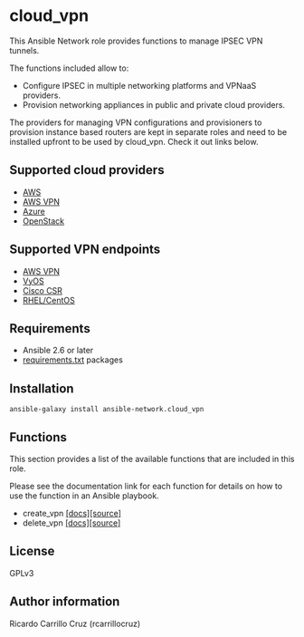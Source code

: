 cloud_vpn
=========

This Ansible Network role provides functions to manage IPSEC VPN tunnels.

The functions included allow to:

* Configure IPSEC in multiple networking platforms and VPNaaS providers.
* Provision networking appliances in public and private
  cloud providers.

The providers for managing VPN configurations and provisioners to provision
instance based routers are kept in separate roles and need to be installed
upfront to be used by cloud_vpn. Check it out links below.

## Supported cloud providers

* [AWS](https://github.com/ansible-network/aws)
* [AWS VPN](https://github.com/ansible-network/aws)
* [Azure](https://github.com/ansible-network/azure)
* [OpenStack](https://github.com/ansible-network/openstack)

## Supported VPN endpoints

* [AWS VPN](https://github.com/ansible-network/aws)
* [VyOS](https://github.com/ansible-network/vyos)
* [Cisco CSR](https://github.com/ansible-network/cisco_ios)
* [RHEL/CentOS](https://github.com/ansible-network/rhel)

## Requirements

* Ansible 2.6 or later
* [requirements.txt](https://github.com/ansible-network/cloud_vpn/blob/devel/requirements.txt) packages

## Installation

`ansible-galaxy install ansible-network.cloud_vpn`

## Functions

This section provides a list of the available functions that are included
in this role.

Please see the documentation link for each function for details on how to use
the function in an Ansible playbook.

* create_vpn [[docs]](https://github.com/ansible-network/cloud_vpn/blob/devel/docs/create_vpn.md)[[source]](https://github.com/ansible-network/cloud_vpn/blob/devel/tasks/create_vpn.yaml)
* delete_vpn [[docs]](https://github.com/ansible-network/cloud_vpn/blob/devel/docs/delete_vpn.md)[[source]](https://github.com/ansible-network/cloud_vpn/blob/devel/tasks/delete_vpn.yaml)

## License

GPLv3

## Author information

Ricardo Carrillo Cruz (rcarrillocruz)
